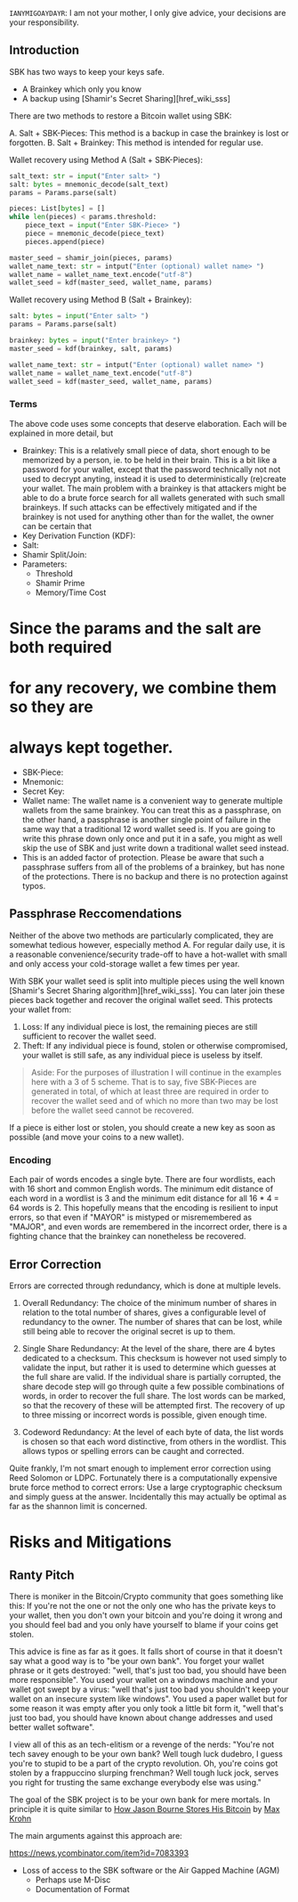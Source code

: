 


`IANYMIGOAYDAYR`: I am not your mother, I only give advice, your decisions are your responsibility.


## Introduction

SBK has two ways to keep your keys safe.

 - A Brainkey which only you know
 - A backup using [Shamir's Secret Sharing][href_wiki_sss]


There are two methods to restore a Bitcoin wallet using SBK:

 A. Salt + SBK-Pieces: This method is a backup in case the brainkey is lost or forgotten.
 B. Salt + Brainkey: This method is intended for regular use.

Wallet recovery using Method A (Salt + SBK-Pieces):

```python
salt_text: str = input("Enter salt> ")
salt: bytes = mnemonic_decode(salt_text)
params = Params.parse(salt)

pieces: List[bytes] = []
while len(pieces) < params.threshold:
    piece_text = input("Enter SBK-Piece> ")
    piece = mnemonic_decode(piece_text)
    pieces.append(piece)

master_seed = shamir_join(pieces, params)
wallet_name_text: str = intput("Enter (optional) wallet name> ")
wallet_name = wallet_name_text.encode("utf-8")
wallet_seed = kdf(master_seed, wallet_name, params)
```

Wallet recovery using Method B (Salt + Brainkey):

```python
salt: bytes = input("Enter salt> ")
params = Params.parse(salt)

brainkey: bytes = input("Enter brainkey> ")
master_seed = kdf(brainkey, salt, params)

wallet_name_text: str = intput("Enter (optional) wallet name> ")
wallet_name = wallet_name_text.encode("utf-8")
wallet_seed = kdf(master_seed, wallet_name, params)
```

### Terms

The above code uses some concepts that deserve elaboration. Each will be explained in more detail, but 

 - Brainkey: This is a relatively small piece of data, short enough to be memorized by a person, ie. to be held in their brain. This is a bit like a password for your wallet, except that the password technically not not used to decrypt anyting, instead it is used to deterministically (re)create your wallet. The main problem with a brainkey is that attackers might be able to do a brute force search for all wallets generated with such small brainkeys. If such attacks can be effectively mitigated and if the brainkey is not used for anything other than for the wallet, the owner can be certain that 
 - Key Derivation Function (KDF):
 - Salt: 
 - Shamir Split/Join:
 - Parameters: 
    - Threshold
    - Shamir Prime
    - Memory/Time Cost
# Since the params and the salt are both required
# for any recovery, we combine them so they are
# always kept together.
 - SBK-Piece:
 - Mnemonic:
 - Secret Key:
 - Wallet name: The wallet name is a convenient way to generate multiple wallets from the same brainkey. You can treat this as a passphrase, on the other hand, a passphrase is another single point of failure in the same way that a traditional 12 word wallet seed is. If you are going to write this phrase down only once and put it in a safe, you might as well skip the use of SBK and just write down a traditional wallet seed instead.
 - This is an added factor of protection. Please be aware that such a passphrase suffers from all of the problems of a brainkey, but has none of the protections. There is no backup and there is no protection against typos. 

## Passphrase Reccomendations

Neither of the above two methods are particularly complicated, they are somewhat tedious however, especially method A. For regular daily use, it is a reasonable convenience/security trade-off to have a hot-wallet with small and only access your cold-storage wallet a few times per year.

With SBK your wallet seed is split into multiple pieces using the well known [Shamir's Secret Sharing algorithm][href_wiki_sss]. You can later join these pieces back together and recover the original wallet seed. This protects your wallet from:

 1. Loss: If any individual piece is lost, the remaining pieces are still sufficient to recover the wallet seed.
 2. Theft: If any individual piece is found, stolen or otherwise compromised, your wallet is still safe, as any individual piece is useless by itself.

> Aside: For the purposes of illustration I will continue in the examples here with a 3 of 5 scheme. That is to say, five SBK-Pieces are generated in total, of which at least three are required in order to recover the wallet seed and of which no more than two may be lost before the wallet seed cannot be recovered.

If a piece is either lost or stolen, you should create a new key as soon as possible (and move your coins to a new wallet).


### Encoding

Each pair of words encodes a single byte. There are four wordlists, each with 16 short and common English words. The minimum edit distance of each word in a wordlist is 3 and the minimum edit distance for all 16 * 4 = 64 words is 2. This hopefully means that the encoding is resilient to input errors, so that even if "MAYOR" is mistyped or misremembered as "MAJOR", and even words are remembered in the incorrect order, there is a fighting chance that the brainkey can nonetheless be recovered.



## Error Correction

Errors are corrected through redundancy, which is done at multiple
levels.

 1. Overall Redundancy: The choice of the minimum number of
    shares in relation to the total number of shares, gives a
    configurable level of redundancy to the owner. The number of shares
    that can be lost, while still being able to recover the original
    secret is up to them.

 2. Single Share Redundancy: At the level of the share, there are
    4 bytes dedicated to a checksum. This checksum is however not used
    simply to validate the input, but rather it is used to determine
    which guesses at the full share are valid. If the individual share
    is partially corrupted, the share decode step will go through
    quite a few possible combinations of words, in order to recover
    the full share. The lost words can be marked, so that the recovery
    of these will be attempted first. The recovery of up to three
    missing or incorrect words is possible, given enough time.

 3. Codeword Redundancy: At the level of each byte of data,
    the list words is chosen so that each word distinctive,
    from others in the wordlist. This allows typos or spelling
    errors can be caught and corrected.

Quite frankly, I'm not smart enough to implement error correction
using Reed Solomon or LDPC. Fortunately there is a computationally
expensive brute force method to correct errors: Use a large
cryptographic checksum and simply guess at the answer. Incidentally
this may actually be optimal as far as the shannon limit is
concerned.


# Risks and Mitigations


## Ranty Pitch

There is moniker in the Bitcoin/Crypto community that goes something like this: If you're not the one or not the only one who has the private keys to your wallet, then you don't own your bitcoin and you're doing it wrong and you should feel bad and you only have yourself to blame if your coins get stolen.

This advice is fine as far as it goes. It falls short of course in that it doesn't say what a good way is to "be your own bank". You forget your wallet phrase or it gets destroyed: "well, that's just too bad, you should have been more responsible". You used your wallet on a windows machine and your wallet got swept by a virus: "well that's just too bad you shouldn't keep your wallet on an insecure system like windows". You used a paper wallet but for some reason it was empty after you only took a little bit form it, "well that's just too bad, you should have known about change addresses and used better wallet software".

I view all of this as an tech-elitism or a revenge of the nerds: "You're not tech savey enough to be your own bank? Well tough luck dudebro, I guess you're to stupid to be a part of the crypto revolution. Oh, you're coins got stolen by a frappuccino slurping frenchman? Well tough luck jock, serves you right for trusting the same exchange everybody else was using."

The goal of the SBK project is to be your own bank for mere mortals. In principle it is quite similar to [How Jason Bourne Stores His Bitcoin](http://maxtaco.github.io/bitcoin/2014/01/16/how-jason-bourne-stores-his-bitcoin/) by [Max Krohn](http://maxtaco.github.io/)

The main arguments against this approach are:

https://news.ycombinator.com/item?id=7083393

 - Loss of access to the SBK software or the Air Gapped Machine (AGM)
    - Perhaps use M-Disc
    - Documentation of Format





